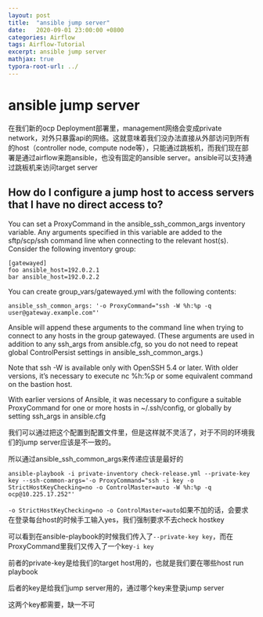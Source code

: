 ```yaml
---
layout: post
title:  "ansible jump server"
date:   2020-09-01 23:00:00 +0800
categories: Airflow
tags: Airflow-Tutorial
excerpt: ansible jump server
mathjax: true
typora-root-url: ../
---
```


# ansible jump server

在我们新的ocp Deployment部署里，management网络会变成private network，对外只暴露api的网络。这就意味着我们没办法直接从外部访问到所有的host（controller node, compute node等），只能通过跳板机，而我们现在部署是通过airflow来跑ansible，也没有固定的ansible server。ansible可以支持通过跳板机来访问target server

## How do I configure a jump host to access servers that I have no direct access to?

You can set a ProxyCommand in the ansible_ssh_common_args inventory variable. Any arguments specified in this variable are added to the sftp/scp/ssh command line when connecting to the relevant host(s). Consider the following inventory group:

```
[gatewayed]
foo ansible_host=192.0.2.1
bar ansible_host=192.0.2.2
```

You can create group_vars/gatewayed.yml with the following contents:

```
ansible_ssh_common_args: '-o ProxyCommand="ssh -W %h:%p -q user@gateway.example.com"'
```

Ansible will append these arguments to the command line when trying to connect to any hosts in the group gatewayed. (These arguments are used in addition to any ssh_args from ansible.cfg, so you do not need to repeat global ControlPersist settings in ansible_ssh_common_args.)

Note that ssh -W is available only with OpenSSH 5.4 or later. With older versions, it’s necessary to execute nc %h:%p or some equivalent command on the bastion host.

With earlier versions of Ansible, it was necessary to configure a suitable ProxyCommand for one or more hosts in ~/.ssh/config, or globally by setting ssh_args in ansible.cfg

我们可以通过把这个配置到配置文件里，但是这样就不灵活了，对于不同的环境我们的jump server应该是不一致的。

所以通过ansible_ssh_common_args来传递应该是最好的

```shell
ansible-playbook -i private-inventory check-release.yml --private-key key --ssh-common-args='-o ProxyCommand="ssh -i key -o StrictHostKeyChecking=no -o ControlMaster=auto -W %h:%p -q ocp@10.225.17.252"'
```

`-o StrictHostKeyChecking=no -o ControlMaster=auto`如果不加的话，会要求在登录每台host的时候手工输入yes，我们强制要求不去check hostkey

可以看到在ansible-playbook的时候我们传入了`--private-key key`，而在ProxyCommand里我们又传入了一个key`-i key`

前者的private-key是给我们的target host用的，也就是我们要在哪些host run playbook

后者的key是给我们jump server用的，通过哪个key来登录jump server

这两个key都需要，缺一不可